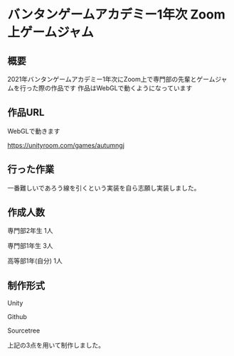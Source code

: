 # バンタンゲームアカデミー1年次 Zoom上ゲームジャム

## 概要

2021年バンタンゲームアカデミー1年次にZoom上で専門部の先輩とゲームジャムを行った際の作品です
作品はWebGLで動くようになっています

## 作品URL

WebGLで動きます

https://unityroom.com/games/autumngj

## 行った作業

一番難しいであろう線を引くという実装を自ら志願し実装しました。

## 作成人数　

専門部2年生 1人
 

専門部1年生 3人
 

高等部1年(自分) 1人

## 制作形式　

Unity

Github

Sourcetree

上記の3点を用いて制作しました。
